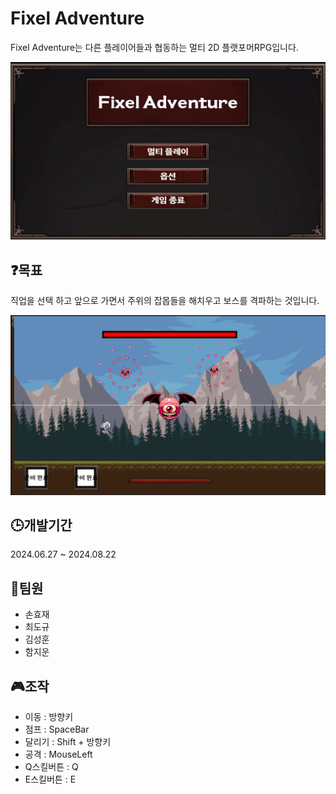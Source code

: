 # Fixel Adventure 

Fixel Adventure는 다른 플레이어들과 협동하는 멀티 2D 플랫포머RPG입니다.

![대체 텍스트](readme_images/start.png)

## ❓목표

직업을 선택 하고 앞으로 가면서 주위의 잡몹들을 해치우고 보스를 격파하는 것입니다.

![대체 텍스트](readme_images/play.png)

## 🕒개발기간
2024.06.27 ~ 2024.08.22

## 🤝팀원  
- 손효재
- 최도규
- 김성훈
- 함지운
  
## 🎮조작
- 이동 : 방향키
- 점프 : SpaceBar
- 달리기 : Shift + 방향키
- 공격 : MouseLeft
- Q스킬버튼 : Q
- E스킬버튼 : E




